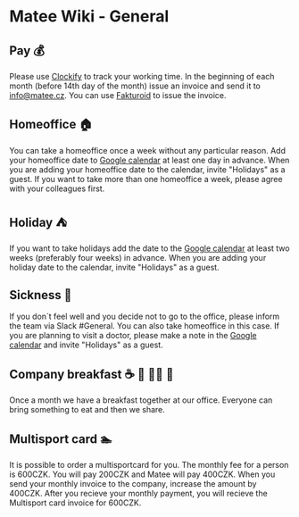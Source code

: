 # Matee Wiki - General

## Pay :moneybag:
Please use [Clockify](https://clockify.me/tracker) to track your working time. 
In the beginning of each month (before 14th day of the month) issue an invoice and send it to info@matee.cz. You can use [Fakturoid](https://www.fakturoid.cz/) to issue the invoice.

## Homeoffice :house:
You can take a homeoffice once a week without any particular reason. Add your homeoffice date to [Google calendar](https://calendar.google.com/calendar/b/1?cid=bWF0ZWUuY3pfMjJwNWpxODgxN3A0aWt0bGY0bTc0bGZnY2dAZ3JvdXAuY2FsZW5kYXIuZ29vZ2xlLmNvbQ) at least one day in advance. When you are adding your homeoffice date to the calendar, invite "Holidays" as a guest. If you want to take more than one homeoffice a week, please agree with your colleagues first.
 
## Holiday :tent:
If you want to take holidays add the date to the [Google calendar](https://calendar.google.com/calendar/b/1?cid=bWF0ZWUuY3pfMjJwNWpxODgxN3A0aWt0bGY0bTc0bGZnY2dAZ3JvdXAuY2FsZW5kYXIuZ29vZ2xlLmNvbQ) at least two weeks (preferably four weeks) in advance. When you are adding your holiday date to the calendar, invite "Holidays" as a guest.

## Sickness :pill:
If you don´t feel well and you decide not to go to the office, please inform the team via Slack #General. You can also take homeoffice in this case. If you are planning to visit a doctor, please make a note in the [Google calendar](https://calendar.google.com/calendar/b/1?cid=bWF0ZWUuY3pfMjJwNWpxODgxN3A0aWt0bGY0bTc0bGZnY2dAZ3JvdXAuY2FsZW5kYXIuZ29vZ2xlLmNvbQ) and invite "Holidays" as a guest.

## Company breakfast :coffee: :bread: :egg::watermelon: :cake:
Once a month we have a breakfast together at our office. Everyone can bring something to eat and then we share.

## Multisport card :swimmer:
It is possible to order a multisportcard for you. The monthly fee for a person is 600CZK. You will pay 200CZK and Matee will pay 400CZK. When you send your monthly invoice to the company, increase the amount by 400CZK. After you recieve your monthly payment, you will recieve the Multisport card invoice for 600CZK.
